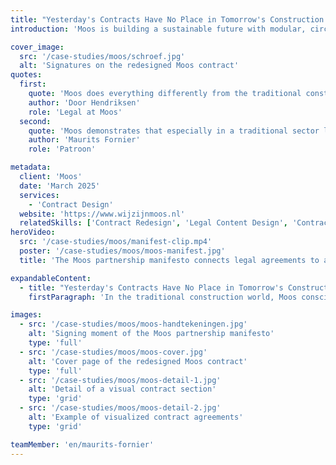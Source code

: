 ```yaml
---
title: "Yesterday's Contracts Have No Place in Tomorrow's Construction World"
introduction: 'Moos is building a sustainable future with modular, circular homes. To reinforce their collaborative philosophy, they needed legal documents that not only mitigate risks but actively build trust between partners. Patroon helped them redesign their contractual ecosystem.'

cover_image:
  src: '/case-studies/moos/schroef.jpg'
  alt: 'Signatures on the redesigned Moos contract'
quotes:
  first:
    quote: 'Moos does everything differently from the traditional construction sector, and we wanted our contracts to reflect that. The goal was less paper, less text, more visuals. This aligns with our industry, where people build things and spend much less time dealing with documents.'
    author: 'Door Hendriksen'
    role: 'Legal at Moos'
  second:
    quote: 'Moos demonstrates that especially in a traditional sector like construction, legal innovation can be an important differentiator. Well-designed legal documents are a powerful tool to strengthen relationships and embody company values.'
    author: 'Maurits Fornier'
    role: 'Patroon'

metadata:
  client: 'Moos'
  date: 'March 2025'
  services:
    - 'Contract Design'
  website: 'https://www.wijzijnmoos.nl'
  relatedSkills: ['Contract Redesign', 'Legal Content Design', 'Contract UX']
heroVideo:
  src: '/case-studies/moos/manifest-clip.mp4'
  poster: '/case-studies/moos/moos-manifest.jpg'
  title: 'The Moos partnership manifesto connects legal agreements to a shared mission.'

expandableContent:
  - title: "Yesterday's Contracts Have No Place in Tomorrow's Construction World"
    firstParagraph: 'In the traditional construction world, Moos consciously chooses a different approach. With their mission to solve the housing shortage sustainably, Moos is building an ecosystem of equal partners who together create modular, circular homes. The problem? Their legal documentation did not align with this vision.'

images:
  - src: '/case-studies/moos/moos-handtekeningen.jpg'
    alt: 'Signing moment of the Moos partnership manifesto'
    type: 'full'
  - src: '/case-studies/moos/moos-cover.jpg'
    alt: 'Cover page of the redesigned Moos contract'
    type: 'full'
  - src: '/case-studies/moos/moos-detail-1.jpg'
    alt: 'Detail of a visual contract section'
    type: 'grid'
  - src: '/case-studies/moos/moos-detail-2.jpg'
    alt: 'Example of visualized contract agreements'
    type: 'grid'

teamMember: 'en/maurits-fornier'
---
```

